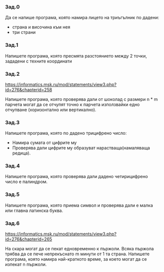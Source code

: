 ### Зад.0
Да се напише програма, която намира лицето на триъгълник по дадени:
  * страна и височина към нея
  * три страни

### Зад.1
Напишете програма, която пресмята разстоянието между 2 точки, зададени с техните координати

### Зад.2
https://informatics.msk.ru/mod/statements/view3.php?id=276&chapterid=258

Напишете програма, която проверява дали от шоколад с размери n * m парчета могат да се отчупят точно к парчета използвайки едно отчупване (хоризонтално или вертикално).

### Зад.3
Напишете програма, която по дадено трицифрено число:
  * Намира сумата от цифрите му
  * Проверява дали цифрите му образуват нарастваща(намаляваща редица).

### Зад.4
Напишете програма, която проверява дали дадено четирицифрено число е палиндром.

### Зад.5
Напишете програма, която приема символ и проверява дали е малка или главна латинска буква.

### Зад.6
https://informatics.msk.ru/mod/statements/view3.php?id=276&chapterid=265

На скара могат да се пекат едновременно к пържоли. Всяка пържола трябва да се пече непрекъснато m минути от 1 та страна. Напишете програма, която намира най-краткото време, за което могат да се изпекат n пържоли.
